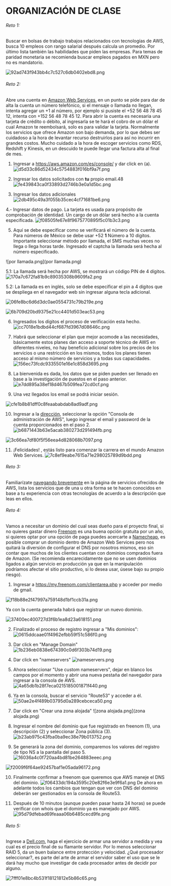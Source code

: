 # ORGANIZACIÓN DE CLASE


###### Reto 1: 
Buscar en bolsas de trabajo trabajos relacionados con tecnologías de AWS, busca 10 empleos con rango salarial después calcula un promedio. Por último lista también las habilidades que piden las empresas. Para temas de paridad monetaria se recomienda buscar empleos pagados en MXN pero no es mandatorio.

![92ad743f943bb4c7c527c6db0402ebd8.png](92ad743f943bb4c7c527c6db0402ebd8.png)


###### Reto 2:
Abre una cuenta en [Amazon Web Services](https://portal.aws.amazon.com/billing/signup#/start), en un punto se pide para dar de alta la cuenta un número telefónico, si el mensaje o llamada no llegan, intenta agregar un +1 al número, por ejemplo si pusiste el +52 56 48 78 45 12, intenta con +152 56 48 78 45 12. Para abrir la cuenta es necesaria una tarjeta de crédito o débito, al ingresarla se te hará el cobro de un dólar el cual Amazon te reembolsará, solo es para validar la tarjeta. Normalmente los servicios que ofrece Amazon son bajo demanda, por lo que debes ser cuidadoso a la hora de levantar recurso destruirlos para así no incurrir en grandes costos. 
Mucho cuidado a la hora de escoger servicios como RDS, Redshift y Kinesis, en un descuido te puede llegar una factura alta al final de mes.

1. Ingresar a https://aws.amazon.com/es/console/ y dar click en (a).
![d5d33c86d52434c5754883f016bf9a7f.png](d5d33c86d52434c5754883f016bf9a7f.png)

2. Ingresar los datos solicitados con **tu** propio email.48
![fe439843ca0f33893d2746b3e0a1d5bc.png](fe439843ca0f33893d2746b3e0a1d5bc.png)

3. Ingresar los datos adicionales
![2db495c49a3f055b35cec4cf71681be6.png](2db495c49a3f055b35cec4cf71681be6.png)

4.- Ingresar datos de pago. La tarjeta es usada para propósito de comprobación de identidad. Un cargo de un dólar será hecho a la cuenta especificada.
![f08505fe67e8f9675770895f5c01b3c3.png](f08505fe67e8f9675770895f5c01b3c3.png)

5. Aquí se debe especificar como se verificará el número de la cuenta. Para números de México se debe usar +52 **1** Número a 10 dígitos. Importante seleccionar método por llamada, el SMS muchas veces no llega o llega horas tarde. Ingresado el captcha la llamada será hecha al número especificado.


![por llamada.png](por llamada.png)




5.1: La llamada será hecha por AWS, se mostrará un código PIN de 4 dígitos.
![170a7c672fa81b9c89035308b9609fa2.png](170a7c672fa81b9c89035308b9609fa2.png)

5.2: La llamada es en inglés, solo se debe especificar el pin a 4 dígitos que se despliega en el navegador web sin ingresar alguna tecla adicional.

![06fe8bc6d6d3dc0ae0554731c79b219e.png](06fe8bc6d6d3dc0ae0554731c79b219e.png)


![6b709d20bd9375e21cc4401d503eac53.png](6b709d20bd9375e21cc4401d503eac53.png)


6. Ingresados los dígitos el proceso de verificación esta hecho.
![cc7018e1bdbd44cf687fd3967d08646c.png](cc7018e1bdbd44cf687fd3967d08646c.png)

7. Habrá que seleccionar el plan que mejor acomode a las necesidades, básicamente estos planes dan acceso a soporte técnico de AWS en diferentes niveles, no hay beneficio adicional sobre los precios de los servicios o una restricción en los mismos, todos los planes tienen acceso al mismo número de servicios y a todas sus capacidades.
![156ec73fcdc9335501e16e1c858d3695.png](156ec73fcdc9335501e16e1c858d3695.png)


8. La bienvenida es dada, los datos que se piden pueden ser llenado en base a la investigación de puestos en el paso anterior.
![e7dd895a38ef18d467b509fea72cd0cf.png](e7dd895a38ef18d467b509fea72cd0cf.png)

9. Una vez llegados los email se podrá iniciar sesión.

![cfe1b8b81dff0c8feaababdab8ad9adf.png](cfe1b8b81dff0c8feaababdab8ad9adf.png)

10. Ingresar a la [dirección](https://aws.amazon.com/es/console/), seleccionar la opción "Consola de administración de AWS", luego ingresar el email y password de la cuenta proporcionados en el paso 2.
 ![b6871443b63e5acab380273d291494fb.png](b6871443b63e5acab380273d291494fb.png)

![3c66ea7df80f5f56eea4d828068b7097.png](3c66ea7df80f5f56eea4d828068b7097.png)


11. ¡Felicidades! , estás listo para comenzar la carrera en el mundo Amazon Web Services.
![7c8ef9eabe7615a71e298025789d9bdd.png](7c8ef9eabe7615a71e298025789d9bdd.png)


###### Reto 3:
Familiarízate [navegando brevemente](https://aws.amazon.com/es/products/) en la página de servicios ofrecidos de AWS, lista los servicios que de una u otra forma se te hacen conocidos en base a tu experiencia con otras tecnologías de acuerdo a la descripción que leas en ellos. 


###### Reto 4: 
Vamos a necesitar un dominio del cual seas dueño para el proyecto final, si no quieres gastar dinero [Freenom](https://www.freenom.com/es/index.html?lang=es) es una buena opción gratuita por un año, si quieres optar por una opción de paga puedes acercarte a [Namecheap](https://www.namecheap.com/), es posible comprar un dominio dentro de Amazon Web Services pero nos quitará la diversión de configurar el DNS por nosotros mismos, eso sin contar que muchos de los clientes cuentan con dominios comprados fuera de Amazon. (Se recomienda encarecidamente que no se usen dominios ligados a algún servicio en producción ya que en la manipulación podríamos afectar el sitio productivo, si lo desea usar, úsese bajo su propio riesgo).

1. Ingresar a https://my.freenom.com/clientarea.php y acceder por medio de gmail.

![f18b88e2f47997a759148d1bf1ccb31a.png](f18b88e2f47997a759148d1bf1ccb31a.png)

Ya con la cuenta generada habrá que registrar un nuevo dominio.

![37400ec400727d3f6b1ea8d23a618151.png](37400ec400727d3f6b1ea8d23a618151.png)



2. Finalizado el proceso de registro ingresar a "Mis dominios":
![0615ddcaae01f4962efbb59f51c586f0.png](0615ddcaae01f4962efbb59f51c586f0.png)

3. Dar click en "Manage Domain"
![1b236eb0838e674390c0d6f303b74d19.png](1b236eb0838e674390c0d6f303b74d19.png)

4. Dar click en "nameservers"
 ![nameservers.png](nameservers.png)
 
 5. Ahora seleccionar "Use custom nameservers", dejar en blanco los campos por el momento y abrir una nueva pestaña del navegador para ingresar a la consola de AWS.
 ![4a65db1b28f7eca0215185001871f440.png](4a65db1b28f7eca0215185001871f440.png)

6. Ya en la consola, buscar el servicio "Route53" y acceder a él.
![50ae2e4f489b03795d0a289cebceca50.png](50ae2e4f489b03795d0a289cebceca50.png)

7. Dar click en "Crear una zona alojada"
 ![zona alojada.png](zona alojada.png)
 
 8. Ingresar el nombre del dominio que fue registrado en freenom (1), una descripción (2) y seleccionar Zona pública (3).  
 ![b23ab975c43fba0ba9ec38e79b013752.png](b23ab975c43fba0ba9ec38e79b013752.png)

9. Se generará la zona del dominio, comparemos los valores del registro de tipo NS a la pantalla del paso 5. 
![16036a4c0f720aa4bd81be264883eeec.png](16036a4c0f720aa4bd81be264883eeec.png)

![f2009f6f64ae92457baf1e05ada96172.png](f2009f6f64ae92457baf1e05ada96172.png)




10. Finalmente confirmar a freenom que queremos que AWS maneje el DNS del dominio.
![f06433dc194a3595c20e82f6e3e9f6a1.png](f06433dc194a3595c20e82f6e3e9f6a1.png)
De ahora en adelante todos los cambios que tengan que ver con DNS del dominio deberán ser gestionados en la consola de Route53.

11. Después de 10 minutos (aunque pueden pasar hasta 24 horas) se puede verificar con whois que el dominio ya es manejado por AWS.
![95d79dfebad69feaaa06b6485cecd9fe.png](95d79dfebad69feaaa06b6485cecd9fe.png)



###### Reto 5:
Ingrese a [Dell.com](https://www.dell.com/en-us/work/shop/servers-storage-and-networking/poweredge-r740-rack-server/spd/poweredge-r740/pe_r740_12248a_vi_vp), haga el ejercicio de armar una servidor a medida y vea cual es el precio final de su flamante servidor.
Por lo menos seleccionar RAID 5, da un buen balance entre protección y velocidad. ¿Qué procesador seleccionar?, es parte del arte de armar el servidor saber el uso que se le dará hay mucho que investigar de cada procesador antes de decidir por alguno.

![7fff01e8bc4b531f18121812e5b86c65.png](7fff01e8bc4b531f18121812e5b86c65.png)


